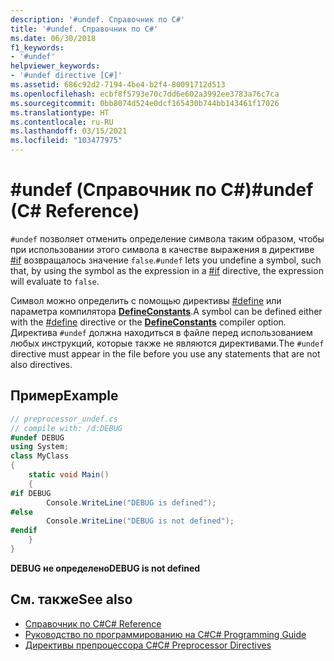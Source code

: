 ```yaml
---
description: '#undef. Справочник по C#'
title: '#undef. Справочник по C#'
ms.date: 06/30/2018
f1_keywords:
- '#undef'
helpviewer_keywords:
- '#undef directive [C#]'
ms.assetid: 686c92d2-7194-4be4-b2f4-80091712d513
ms.openlocfilehash: ecbf8f5793e70c7dd6e602a3992ee3783a76c7ca
ms.sourcegitcommit: 0bb8074d524e0dcf165430b744bb143461f17026
ms.translationtype: HT
ms.contentlocale: ru-RU
ms.lasthandoff: 03/15/2021
ms.locfileid: "103477975"
---
```

# <a name="undef-c-reference"></a><span data-ttu-id="92b04-103">#undef (Справочник по C#)</span><span class="sxs-lookup"><span data-stu-id="92b04-103">#undef (C# Reference)</span></span>

<span data-ttu-id="92b04-104">`#undef` позволяет отменить определение символа таким образом, чтобы при использовании этого символа в качестве выражения в директиве [#if](./preprocessor-if.md) возвращалось значение `false`.</span><span class="sxs-lookup"><span data-stu-id="92b04-104">`#undef` lets you undefine a symbol, such that, by using the symbol as the expression in a [#if](./preprocessor-if.md) directive, the expression will evaluate to `false`.</span></span>  
  
 <span data-ttu-id="92b04-105">Символ можно определить с помощью директивы [#define](./preprocessor-define.md) или параметра компилятора [**DefineConstants**](../compiler-options/language.md#defineconstants).</span><span class="sxs-lookup"><span data-stu-id="92b04-105">A symbol can be defined either with the [#define](./preprocessor-define.md) directive or the [**DefineConstants**](../compiler-options/language.md#defineconstants) compiler option.</span></span> <span data-ttu-id="92b04-106">Директива `#undef` должна находиться в файле перед использованием любых инструкций, которые также не являются директивами.</span><span class="sxs-lookup"><span data-stu-id="92b04-106">The `#undef` directive must appear in the file before you use any statements that are not also directives.</span></span>  
  
## <a name="example"></a><span data-ttu-id="92b04-107">Пример</span><span class="sxs-lookup"><span data-stu-id="92b04-107">Example</span></span>  

```csharp
// preprocessor_undef.cs  
// compile with: /d:DEBUG  
#undef DEBUG  
using System;  
class MyClass
{  
    static void Main()
    {  
#if DEBUG  
        Console.WriteLine("DEBUG is defined");  
#else  
        Console.WriteLine("DEBUG is not defined");  
#endif  
    }  
}  
```

<span data-ttu-id="92b04-108">**DEBUG не определено**</span><span class="sxs-lookup"><span data-stu-id="92b04-108">**DEBUG is not defined**</span></span>

## <a name="see-also"></a><span data-ttu-id="92b04-109">См. также</span><span class="sxs-lookup"><span data-stu-id="92b04-109">See also</span></span>

- [<span data-ttu-id="92b04-110">Справочник по C#</span><span class="sxs-lookup"><span data-stu-id="92b04-110">C# Reference</span></span>](../index.md)
- [<span data-ttu-id="92b04-111">Руководство по программированию на C#</span><span class="sxs-lookup"><span data-stu-id="92b04-111">C# Programming Guide</span></span>](../../programming-guide/index.md)
- [<span data-ttu-id="92b04-112">Директивы препроцессора C#</span><span class="sxs-lookup"><span data-stu-id="92b04-112">C# Preprocessor Directives</span></span>](./index.md)
